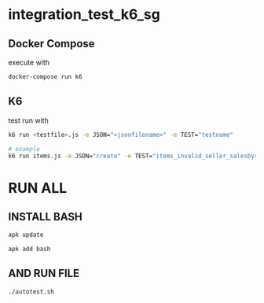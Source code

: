# integration_test_k6_sg


## Docker Compose

execute with 

```bash
docker-compose run k6
```

## K6

test run with

```bash
k6 run <testfile>.js -e JSON="<jsonfilename>" -e TEST="testname"

# example
k6 run items.js -e JSON="create" -e TEST="items_invalid_seller_salesbysalesman"
```


# RUN ALL

## INSTALL BASH 

```sh
apk update

apk add bash
```

## AND RUN FILE 

```
./autotest.sh
```